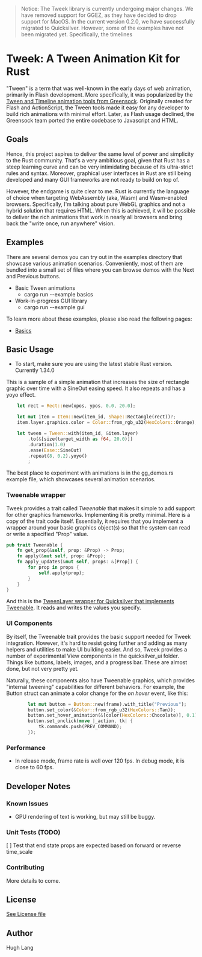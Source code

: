 > Notice: The Tweek library is currently undergoing major changes. We have removed support for GGEZ, as they have decided to drop support for MacOS. In the current version 0.2.0, we have successfully migrated to Quicksilver. However, some of the examples have not been migrated yet. Specifically, the timelines

# Tweek: A Tween Animation Kit for Rust

"Tween" is a term that was well-known in the early days of web animation, primarily in Flash development. More specifically, it was popularized by the [Tween and Timeline animation tools from Greensock](https://greensock.com/docs). Originally created for Flash and ActionScript, the Tween tools made it easy for any developer to build rich animations with minimal effort. Later, as Flash usage declined, the Greensock team ported the entire codebase to Javascript and HTML.


## Goals

Hence, this project aspires to deliver the same level of power and simplicity to the Rust community. That's a very ambitious goal, given that Rust has a steep learning curve and can be very intimidating because of its ultra-strict rules and syntax. Moreover, graphical user interfaces in Rust are still being developed and many GUI frameworks are not ready to build on top of.

However, the endgame is quite clear to me. Rust is currently the language of choice when targeting WebAssembly (aka, Wasm) and Wasm-enabled browsers. Specifically, I'm talking about pure WebGL graphics and not a hybrid solution that requires HTML. When this is achieved, it will be possible to deliver the rich animations that work in nearly all browsers and bring back the "write once, run anywhere" vision.

## Examples
There are several demos you can try out in the examples directory that showcase various animation scenarios. Conveniently, most of them are bundled into a small set of files where you can browse demos with the Next and Previous buttons.

* Basic Tween animations
    * cargo run --example basics
* Work-in-progress GUI library
    * cargo run --example gui

To learn more about these examples, please also read the following pages:

* [Basics](docs/1-basics.md)


## Basic Usage

* To start, make sure you are using the latest stable Rust version. Currently 1.34.0

This is a sample of a simple animation that increases the size of rectangle graphic over time with a SineOut easing speed. It also repeats and has a yoyo effect.

```rust
    let rect = Rect::new(xpos, ypos, 0.0, 20.0);

    let mut item = Item::new(item_id, Shape::Rectangle(rect))?;
    item.layer.graphics.color = Color::from_rgb_u32(HexColors::Orange);

    let tween = Tween::with(item_id, &item.layer)
        .to(&[size(target_width as f64, 20.0)])
        .duration(1.0)
        .ease(Ease::SineOut)
        .repeat(8, 0.2).yoyo()
        ;
```

The best place to experiment with animations is in the gg_demos.rs example file, which showcases several animation scenarios.


### Tweenable wrapper
Tweek provides a trait called *Tweenable* that makes it simple to add support for other graphics frameworks. Implementing it is pretty minimal. Here is a copy of the trait code itself. Essentially, it requires that you implement a wrapper around your basic graphics object(s) so that the system can read or write a specified "Prop" value.

```rust
pub trait Tweenable {
    fn get_prop(&self, prop: &Prop) -> Prop;
    fn apply(&mut self, prop: &Prop);
    fn apply_updates(&mut self, props: &[Prop]) {
        for prop in props {
            self.apply(prop);
        }
    }
}
```

And this is the [TweenLayer wrapper for Quicksilver that implements Tweenable](https://github.com/wasm-network/tweek-rust/blob/master/src/quicksilver_ui/layer.rs). It reads and writes the values you specify.


### UI Components

By itself, the Tweenable trait provides the basic support needed for Tweek integration. However, it's hard to resist going further and adding as many helpers and utilities to make UI building easier. And so, Tweek provides a number of experimental View components in the quicksilver_ui folder. Things like buttons, labels, images, and a progress bar. These are almost done, but not very pretty yet.

Naturally, these components also have Tweenable graphics, which provides "internal tweening" capabilities for different behaviors. For example, the Button struct can animate a color change for the *on hover* event, like this:

```rust
        let mut button = Button::new(frame).with_title("Previous");
        button.set_color(&Color::from_rgb_u32(HexColors::Tan));
        button.set_hover_animation(&[color(HexColors::Chocolate)], 0.1);
        button.set_onclick(move |_action, tk| {
            tk.commands.push(PREV_COMMAND);
        });
```



### Performance

* In release mode, frame rate is well over 120 fps. In debug mode, it is close to 60 fps.



## Developer Notes


### Known Issues

* GPU rendering of text is working, but may still be buggy.


### Unit Tests (TODO)

[ ] Test that end state props are expected based on forward or reverse time_scale

### Contributing

More details to come.


## License

[See License file](LICENSE.txt)

## Author

Hugh Lang